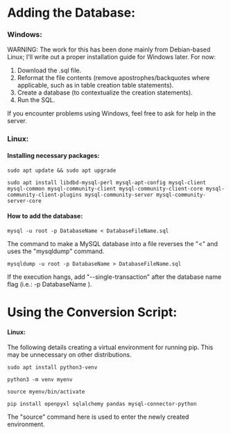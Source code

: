 # Adding the Database:


### Windows:
WARNING: The work for this has been done mainly from Debian-based Linux; I'll write out a proper installation guide for Windows later. For now:

1. Download the .sql file.
2. Reformat the file contents (remove apostrophes/backquotes where applicable, such as in table creation table statements).
3. Create a database (to contextualize the creation statements).
4. Run the SQL.

If you encounter problems using Windows, feel free to ask for help in the server.

### Linux:

#### Installing necessary packages:
```
sudo apt update && sudo apt upgrade

sudo apt install libdbd-mysql-perl mysql-apt-config mysql-client mysql-common mysql-community-client mysql-community-client-core mysql-community-client-plugins mysql-community-server mysql-community-server-core
```

#### How to add the database:
`mysql -u root -p DatabaseName < DatabaseFileName.sql`

The command to make a MySQL database into a file reverses the "<" and uses the "mysqldump" command.

`mysqldump -u root -p DatabaseName > DatabaseFileName.sql`

 If the execution hangs, add "--single-transaction" after the database name flag (i.e.: -p DatabaseName <here>).

# Using the Conversion Script:

#### Linux:

The following details creating a virtual environment for running pip. This may be unnecessary on other distributions.

```
sudo apt install python3-venv

python3 -m venv myenv

source myenv/bin/activate

pip install openpyxl sqlalchemy pandas mysql-connector-python
```
The "source" command here is used to enter the newly created environment.

